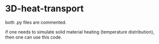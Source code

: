# 3D-heat-transport


both .py files are commented.

if one needs to simulate solid material heating (temperature distribution), then one can use this code.



